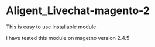 # Aligent_Livechat-magento-2

This is easy to use installable module. 

i have tested this module on magetno version 2.4.5
